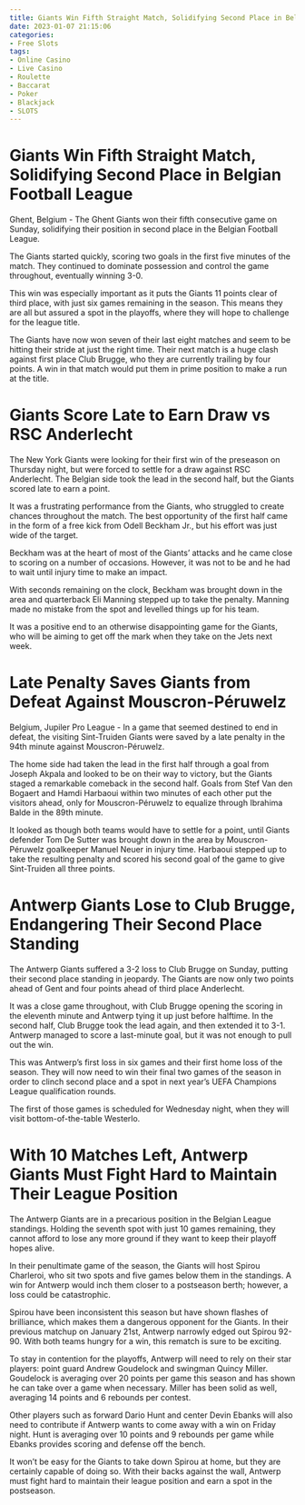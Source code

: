 ```yaml
---
title: Giants Win Fifth Straight Match, Solidifying Second Place in Belgian Football League
date: 2023-01-07 21:15:06
categories:
- Free Slots
tags:
- Online Casino
- Live Casino
- Roulette
- Baccarat
- Poker
- Blackjack
- SLOTS
---
```



#  Giants Win Fifth Straight Match, Solidifying Second Place in Belgian Football League

Ghent, Belgium - The Ghent Giants won their fifth consecutive game on Sunday, solidifying their position in second place in the Belgian Football League.

The Giants started quickly, scoring two goals in the first five minutes of the match. They continued to dominate possession and control the game throughout, eventually winning 3-0.

This win was especially important as it puts the Giants 11 points clear of third place, with just six games remaining in the season. This means they are all but assured a spot in the playoffs, where they will hope to challenge for the league title.

The Giants have now won seven of their last eight matches and seem to be hitting their stride at just the right time. Their next match is a huge clash against first place Club Brugge, who they are currently trailing by four points. A win in that match would put them in prime position to make a run at the title.

#  Giants Score Late to Earn Draw vs RSC Anderlecht

The New York Giants were looking for their first win of the preseason on Thursday night, but were forced to settle for a draw against RSC Anderlecht. The Belgian side took the lead in the second half, but the Giants scored late to earn a point.

It was a frustrating performance from the Giants, who struggled to create chances throughout the match. The best opportunity of the first half came in the form of a free kick from Odell Beckham Jr., but his effort was just wide of the target.

Beckham was at the heart of most of the Giants’ attacks and he came close to scoring on a number of occasions. However, it was not to be and he had to wait until injury time to make an impact.

With seconds remaining on the clock, Beckham was brought down in the area and quarterback Eli Manning stepped up to take the penalty. Manning made no mistake from the spot and levelled things up for his team.

It was a positive end to an otherwise disappointing game for the Giants, who will be aiming to get off the mark when they take on the Jets next week.

#  Late Penalty Saves Giants from Defeat Against Mouscron-Péruwelz

Belgium, Jupiler Pro League - In a game that seemed destined to end in defeat, the visiting Sint-Truiden Giants were saved by a late penalty in the 94th minute against Mouscron-Péruwelz.

The home side had taken the lead in the first half through a goal from Joseph Akpala and looked to be on their way to victory, but the Giants staged a remarkable comeback in the second half. Goals from Stef Van den Bogaert and Hamdi Harbaoui within two minutes of each other put the visitors ahead, only for Mouscron-Péruwelz to equalize through Ibrahima Balde in the 89th minute.

It looked as though both teams would have to settle for a point, until Giants defender Tom De Sutter was brought down in the area by Mouscron-Péruwelz goalkeeper Manuel Neuer in injury time. Harbaoui stepped up to take the resulting penalty and scored his second goal of the game to give Sint-Truiden all three points.

#  Antwerp Giants Lose to Club Brugge, Endangering Their Second Place Standing

The Antwerp Giants suffered a 3-2 loss to Club Brugge on Sunday, putting their second place standing in jeopardy. The Giants are now only two points ahead of Gent and four points ahead of third place Anderlecht.

It was a close game throughout, with Club Brugge opening the scoring in the eleventh minute and Antwerp tying it up just before halftime. In the second half, Club Brugge took the lead again, and then extended it to 3-1. Antwerp managed to score a last-minute goal, but it was not enough to pull out the win.

This was Antwerp’s first loss in six games and their first home loss of the season. They will now need to win their final two games of the season in order to clinch second place and a spot in next year’s UEFA Champions League qualification rounds.

The first of those games is scheduled for Wednesday night, when they will visit bottom-of-the-table Westerlo.

#  With 10 Matches Left, Antwerp Giants Must Fight Hard to Maintain Their League Position

The Antwerp Giants are in a precarious position in the Belgian League standings. Holding the seventh spot with just 10 games remaining, they cannot afford to lose any more ground if they want to keep their playoff hopes alive.

In their penultimate game of the season, the Giants will host Spirou Charleroi, who sit two spots and five games below them in the standings. A win for Antwerp would inch them closer to a postseason berth; however, a loss could be catastrophic.

Spirou have been inconsistent this season but have shown flashes of brilliance, which makes them a dangerous opponent for the Giants. In their previous matchup on January 21st, Antwerp narrowly edged out Spirou 92-90. With both teams hungry for a win, this rematch is sure to be exciting.

To stay in contention for the playoffs, Antwerp will need to rely on their star players: point guard Andrew Goudelock and swingman Quincy Miller. Goudelock is averaging over 20 points per game this season and has shown he can take over a game when necessary. Miller has been solid as well, averaging 14 points and 6 rebounds per contest.

Other players such as forward Dario Hunt and center Devin Ebanks will also need to contribute if Antwerp wants to come away with a win on Friday night. Hunt is averaging over 10 points and 9 rebounds per game while Ebanks provides scoring and defense off the bench.

It won’t be easy for the Giants to take down Spirou at home, but they are certainly capable of doing so. With their backs against the wall, Antwerp must fight hard to maintain their league position and earn a spot in the postseason.